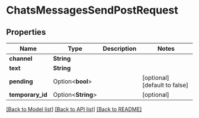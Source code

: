 # ChatsMessagesSendPostRequest

## Properties

Name | Type | Description | Notes
------------ | ------------- | ------------- | -------------
**channel** | **String** |  | 
**text** | **String** |  | 
**pending** | Option<**bool**> |  | [optional][default to false]
**temporary_id** | Option<**String**> |  | [optional]

[[Back to Model list]](../README.md#documentation-for-models) [[Back to API list]](../README.md#documentation-for-api-endpoints) [[Back to README]](../README.md)


